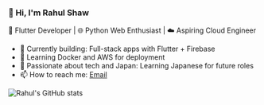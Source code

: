 ### 👋 Hi, I'm Rahul Shaw

🚀 Flutter Developer | 🌐 Python Web Enthusiast | ☁️ Aspiring Cloud Engineer

- 🔭 Currently building: Full-stack apps with Flutter + Firebase
- 🌱 Learning Docker and AWS for deployment
- 🗾 Passionate about tech and Japan: Learning Japanese for future roles
- 📫 How to reach me: [Email](mailto:R.xhawss321@gmail.com)

![Rahul's GitHub stats](https://github-readme-stats.vercel.app/api?username=rahulshaw&show_icons=true&theme=tokyonight)

